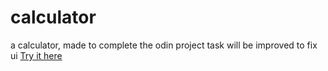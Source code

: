 # calculator
a calculator, made to complete the odin project task
will be improved to fix ui
[Try it here](https://bagir-kaff.github.io/calculator/index)